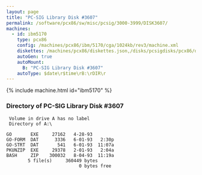 ```yaml
---
layout: page
title: "PC-SIG Library Disk #3607"
permalink: /software/pcx86/sw/misc/pcsig/3000-3999/DISK3607/
machines:
  - id: ibm5170
    type: pcx86
    config: /machines/pcx86/ibm/5170/cga/1024kb/rev3/machine.xml
    diskettes: /machines/pcx86/diskettes.json,/disks/pcsigdisks/pcx86/diskettes.json
    autoGen: true
    autoMount:
      B: "PC-SIG Library Disk #3607"
    autoType: $date\r$time\rB:\rDIR\r
---
```


{% include machine.html id="ibm5170" %}

### Directory of PC-SIG Library Disk #3607

     Volume in drive A has no label
     Directory of A:\

    GO       EXE     27162   4-28-93
    GO-FORM  DAT      3336   6-01-93   2:30p
    GO-STRT  DAT       541   6-01-93  11:07a
    PKUNZIP  EXE     29378   2-01-93   2:04a
    BASH     ZIP    300032   8-04-93  11:19a
            5 file(s)     360449 bytes
                               0 bytes free
